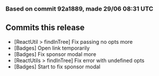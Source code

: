### Based on commit 92a1889, made 29/06 08:31 UTC
## Commits this release
  - [ReactUtil > findInTree] Fix passing no opts more
  - [Badges] Open link temporarily
  - [Badges] Fix sponsor modal more
  - [ReactUtils > findInTree] Fix error with undefined opts
  - [Badges] Start to fix sponsor modal